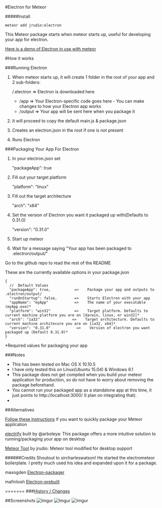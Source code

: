#Electron for Meteor

#####Install

    meteor add jrudio:electron
    
This Meteor package starts when meteor starts up, useful for developing your app for electron.

[Here is a demo of Electron in use with meteor](https://www.youtube.com/watch?v=1OpsJp1_OK4)

#How it works

###Running Electron
1.  When meteor starts up, it will create 1 folder in the root of your app and 2 sub-folders:

    /.electron           =>   Electron is downloaded here
      -  /app            =>   Your Electron-specific code goes here - You can make changes to how your Electron app works
      -  /output         =>   Your app will be sent here when you package it
2.  It will proceed to copy the default main.js & package.json
3.  Creates an electron.json in the root if one is not present
4.  Runs Electron

###Packaging Your App For Electron

1.  In your electron.json set 

    "packageApp": true

2.  Fill out your target platform

    "platform": "linux"

3.  Fill out the target architecture

    "arch": "x64"

4.  Set the version of Electron you want it packaged up with(Defaults to 0.31.0)

    "version": "0.31.0"

5.  Start up meteor

6. Wait for a message saying "Your app has been packaged to .electron/output/<appName-platform>"

Go to the github repo to read the rest of the README


These are the currently available options in your package.json


    {
      //  Default Values
      "packageApp": true,           =>    Package your app and outputs to .electron/output/
      "runOnStartup": false,        =>    Starts Electron with your app
      "appName": "myApp"            =>    The name of your executable (myApp.exe)*
      "platform": "win32"           =>    Target platform. Defaults to current machine platform you are on [darwin, linux, or win32]*
      "arch": "ia32"               =>    Target architecture. Defaults to current machine architecure you are on [ia32, x64]*
      "version": "0.31.0"            =>    Version of electron you want packaged up (Default 0.31.0)*
    }

*Required values for packaging your app

###Notes

*	This has been tested on Mac OS X 10.10.5
*	I have only tested this on Linux(Ubuntu 15.04) & Windows 8.1
*	This package does not get compiled when you build your meteor application for production, so do not have to worry about removing the package beforehand.
* You cannot run your packaged app as a standalone app at this time, it just points to http://localhost:3000/ (I plan on integrating that).
* 

##Alternatives

[Follow these instructions](./desktop-readme.md) if you want to quickly package your Meteor application

[electrify](https://github.com/arboleya/electrify) built by @arboleya: This package offers a more intuitive solution to running/packaging your app on desktop

[Meteor Tool](https://github.com/jrudio/meteor) by jrudio: Meteor tool modified for desktop support

######Credits
Shoutout to sircharleswatson! He started the electrometeor boilerplate. I pretty much used his idea and expanded upon it for a package. 

maxogden [Electron-packager](https://github.com/maxogden/electron-packager)

mafintosh [Electron-prebuilt](https://github.com/mafintosh/electron-prebuilt)

=======
###[History / Changes](history.md)
	  
##Screenshots
![Imgur](http://i.imgur.com/ryEEb21.png "Running a random meteor app on OS X")
![Imgur](http://i.imgur.com/cL3WbTv.jpg "Showing the random meteor app on OS X")
![Imgur](http://i.imgur.com/7jnPWgS.png?1 "Running Electron on Plex Requests")
